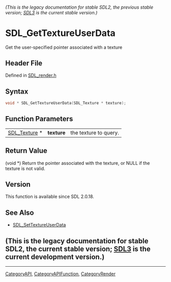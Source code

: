 ###### (This is the legacy documentation for stable SDL2, the previous stable version; [SDL3](https://wiki.libsdl.org/SDL3/) is the current stable version.)
# SDL_GetTextureUserData

Get the user-specified pointer associated with a texture

## Header File

Defined in [SDL_render.h](https://github.com/libsdl-org/SDL/blob/SDL2/include/SDL_render.h)

## Syntax

```c
void * SDL_GetTextureUserData(SDL_Texture * texture);
```

## Function Parameters

|                              |             |                       |
| ---------------------------- | ----------- | --------------------- |
| [SDL_Texture](SDL_Texture) * | **texture** | the texture to query. |

## Return Value

(void *) Return the pointer associated with the texture, or NULL if the
texture is not valid.

## Version

This function is available since SDL 2.0.18.

## See Also

- [SDL_SetTextureUserData](SDL_SetTextureUserData)


## (This is the legacy documentation for stable SDL2, the current stable version; [SDL3](https://wiki.libsdl.org/SDL3/) is the current development version.)



----
[CategoryAPI](CategoryAPI), [CategoryAPIFunction](CategoryAPIFunction), [CategoryRender](CategoryRender)

